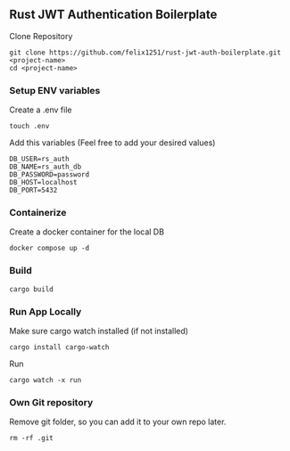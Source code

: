 ## Rust JWT Authentication Boilerplate

Clone Repository

```
git clone https://github.com/felix1251/rust-jwt-auth-boilerplate.git <project-name>
cd <project-name>
```

### Setup ENV variables

Create a .env file

```
touch .env
```

Add this variables (Feel free to add your desired values)

```
DB_USER=rs_auth
DB_NAME=rs_auth_db
DB_PASSWORD=password
DB_HOST=localhost
DB_PORT=5432
```

### Containerize

Create a docker container for the local DB

```
docker compose up -d
```

### Build

```
cargo build
```

### Run App Locally

Make sure cargo watch installed (if not installed)

```
cargo install cargo-watch
```

Run

```
cargo watch -x run
```

### Own Git repository

Remove git folder, so you can add it to your own repo later.

```
rm -rf .git
```
